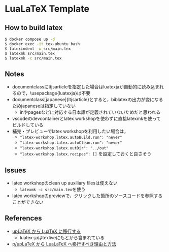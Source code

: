 # LuaLaTeX Template

## How to build latex
```bash
$ docker compose up -d
$ docker exec -it tex-ubuntu bash
$ latexindent -w src/main.tex
$ latexmk src/main.tex
$ latexmk -c src/main.tex
```

## Notes
- documentclassにltjsarticleを指定した場合はluatexjaが自動的に読み込まれるので，\usepackage{luatexja}は不要
- documentclass[japanese]{ltjsarticle}とすると，biblatexの出力が変になるためjapaneseは指定していない
  - inやpagesなどに対応する日本語が定義されていないためだと思われる
- vscodeのdevcontainerとlatex workshopを使わずに直接latexmkを使ってビルドしている
- 補完・プレビューでlatex workshopを利用したい場合は，
  - `"latex-workshop.latex.autoBuild.run": "never"`
  - `"latex-workshop.latex.autoClean.run": "never"`
  - `"latex-workshop.latex.outDir": "../out"`
  - `"latex-workshop.latex.recipes": []`
  を設定しておくと良さそう

## Issues
- latex workshopのclean up auxiliary filesは使えない
  - `latexmk -c src/main.tex`を使う
- latex workshopのpreviewで，クリックした箇所のソースコードを参照することができない

## References
- [upLaTeX から LuaTeX に移行する](https://mizunashi-mana.github.io/blog/posts/2021/12/migrate-to-luatexja/)
  - luatex-jaはtexliveにもとから含まれている
- [p/upLaTeX から LuaLaTeX へ移行すべき理由と方法](https://www.metaphysica.info/uplatex-to-lualatex/)
